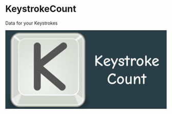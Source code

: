 # KeystrokeCount
Data for your Keystrokes

![](https://raw.githubusercontent.com/virejdasani/KeystrokeCount/master/assets/KeystrokeCountBanner.png)
